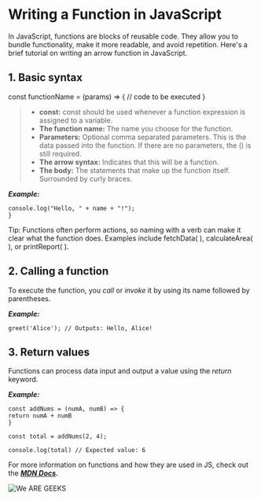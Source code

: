 # Writing a Function in JavaScript

In JavaScript, functions are blocks of reusable code. They allow you to bundle functionality, make it more readable, and avoid repetition. Here's a brief tutorial on writing an arrow function in JavaScript.

## 1. Basic syntax

const functionName = (params) => {
// code to be executed
}

> - **const:** const should be used whenever a function expression is assigned to a variable.
> - **The function name:** The name you choose for the function.
> - **Parameters:** Optional comma separated parameters. This is the data passed into the function. If there are no parameters, the () is still required.
> - **The arrow syntax:** Indicates that this will be a function.
> - **The body:** The statements that make up the function itself. Surrounded by curly braces.

**_Example:_**

```const greet = (name) => {
console.log("Hello, " + name + "!");
}
```

Tip: Functions often perform actions, so naming with a verb can make it clear what the function does. Examples include fetchData( ), calculateArea( ), or printReport( ).

## 2. Calling a function

To execute the function, you _call_ or _invoke_ it by using its name followed by parentheses.

**_Example:_**

`greet('Alice'); // Outputs: Hello, Alice!`

## 3. Return values

Functions can process data input and output a value using the _return_ keyword.

**_Example:_**

```
const addNums = (numA, numB) => {
return numA + numB
}

const total = addNums(2, 4);

console.log(total) // Expected value: 6
```

For more information on functions and how they are used in JS, check out the **_[MDN Docs](https://developer.mozilla.org/en-US/docs/Web/JavaScript/Guide/Functions)._**

![We ARE GEEKS](https://images.unsplash.com/photo-1726925793996-8e478b4f99ee?q=80&w=1974&auto=format&fit=crop&ixlib=rb-4.0.3&ixid=M3wxMjA3fDB8MHxwaG90by1wYWdlfHx8fGVufDB8fHx8fA%3D%3D)
